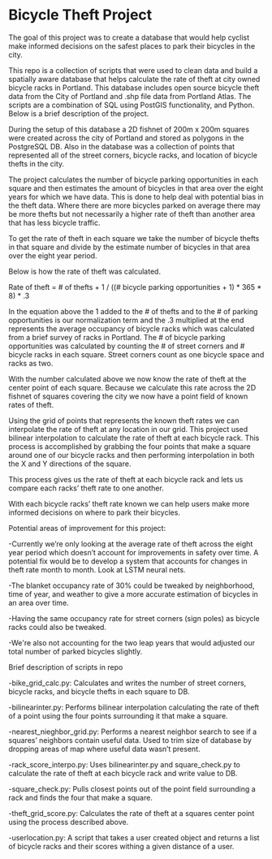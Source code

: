 <h1>Bicycle Theft Project</h1>

The goal of this project was to create a database that would help cyclist make informed decisions on the safest places to park their bicycles in the city. 

This repo is a collection of scripts that were used to clean data and build a spatially aware database that helps calculate the rate of theft at city owned bicycle racks in Portland. This database includes open source bicycle theft data from the City of Portland and .shp file data from Portland Atlas. The scripts are a combination of SQL using PostGIS functionality, and Python. Below is a brief description of the project.

During the setup of this database a 2D fishnet of 200m x 200m squares were created across the city of Portland and stored as polygons in the PostgreSQL DB. Also in the database was a collection of points that represented all of the street corners, bicycle racks, and location of bicycle thefts in the city. 

The project calculates the number of bicycle parking opportunities in each square and then estimates the amount of bicycles in that area over the eight years for which we have data. This is done to help deal with potential bias in the theft data. Where there are more bicycles parked on average there may be more thefts but not necessarily a higher rate of theft than another area that has less bicycle traffic. 

To get the rate of theft in each square we take the number of bicycle thefts in that square and divide by the estimate number of bicycles in that area over the eight year period. 

Below is how the rate of theft was calculated. 

Rate of theft = # of thefts + 1 / ((# bicycle parking opportunities + 1) * 365 * 8) * .3 

In the equation above the 1 added to the # of thefts and to the # of parking opportunities is our normalization term and the .3 multiplied at the end represents the average occupancy of bicycle racks which was calculated from a brief survey of racks in Portland. The # of bicycle parking opportunities was calculated by counting the # of street corners and # bicycle racks in each square. Street corners count as one bicycle space and racks as two. 

With the number calculated above we now know the rate of theft at the center point of each square. Because we calculate this rate across the 2D fishnet of squares covering the city we now have a point field of known rates of theft. 

Using the grid of points that represents the known theft rates we can interpolate the rate of theft at any location in our grid. This project used bilinear interpolation to calculate the rate of theft at each bicycle rack. This process is accomplished by grabbing the four points that make a square around one of our bicycle racks and then performing interpolation in both the X and Y directions of the square. 

This process gives us the rate of theft at each bicycle rack and lets us compare each racks’ theft rate to one another.

With each bicycle racks’ theft rate known we can help users make more informed decisions on where to park their bicycles.            

Potential areas of improvement for this project: 

-Currently we’re only looking at the average rate of theft across the eight year period which doesn’t account for improvements in safety over time. A potential fix would be to develop a system that accounts for changes in theft rate month to month. Look at LSTM neural nets. 

-The blanket occupancy rate of 30% could be tweaked by neighborhood, time of year, and weather to give a more accurate estimation of bicycles in an area over time. 

-Having the same occupancy rate for street corners (sign poles) as bicycle racks could also be tweaked. 

-We're also not accounting for the two leap years that would adjusted our total number of parked bicycles slightly. 


Brief description of scripts in repo

-bike_grid_calc.py:  Calculates and writes the number of street corners, bicycle racks, and bicycle thefts in each square to DB.

-bilinearinter.py: Performs bilinear interpolation calculating the rate of theft of a point using the four points surrounding it that make a square. 

-nearest_nieghbor_grid.py: Performs a nearest neighbor search to see if a squares’ neighbors contain useful data. Used to trim size of database by dropping areas of map where useful data wasn’t present. 

-rack_score_interpo.py: Uses bilinearinter.py and square_check.py to calculate the rate of theft at each bicycle rack and write value to DB. 

-square_check.py: Pulls closest points out of the point field surrounding a rack and finds the four that make a square. 

-theft_grid_score.py: Calculates the rate of theft at a squares center point using the process described above. 

-userlocation.py: A script that takes a user created object and returns a list of bicycle racks and their scores withing a given distance of a user. 


